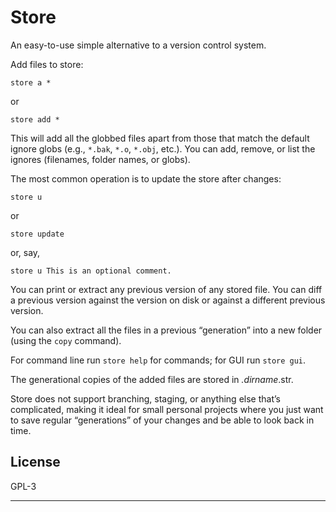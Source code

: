 # Store

An easy-to-use simple alternative to a version control system.

Add files to store:

    store a *

or

    store add *

This will add all the globbed files apart from those that match the default
ignore globs (e.g., `*.bak`, `*.o`, `*.obj`, etc.). You can add, remove, or
list the ignores (filenames, folder names, or globs).

The most common operation is to update the store after changes:

    store u

or

    store update

or, say,

    store u This is an optional comment.

You can print or extract any previous version of any stored file.
You can diff a previous version against the version on disk or against a
different previous version.

You can also extract all the files in a previous “generation” into a new
folder (using the `copy` command).

For command line run `store help` for commands; for GUI run `store gui`.

The generational copies of the added files are stored in _.dirname_.str.

Store does not support branching, staging, or anything else that’s
complicated, making it ideal for small personal projects where you just want
to save regular “generations” of your changes and be able to look back in
time.

## License

GPL-3

---
